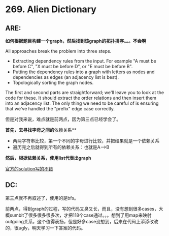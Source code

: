 # 269. Alien Dictionary

## ARE:

**如何根据题目构建一个graph，然后找到该graph的拓扑排序。。。不会啊**

All approaches break the problem into three steps.
* Extracting dependency rules from the input. For example "A must be before C", "X must be before D", or "E must be before B".
* Putting the dependency rules into a graph with letters as nodes and dependencies as edges (an adjacency list is best).
* Topologically sorting the graph nodes.

The first and second parts are straightforward; we'll leave you to look at the code for these. It should extract the order relations and then insert them into an adjacency list. The only thing we need to be careful of is ensuring that we've handled the "prefix" edge case correctly.

但是对我来说，难点就是前两点，因为第三点已经学会了。

**首先，去寻找字母之间的**依赖关系**
* 两两字符串比较，第一个不同的字母进行比较，并把结果就是一个依赖关系
* 遍历完之后就得到所有的依赖关系：也就是A-->B

**然后，根据依赖关系，使用list代表出graph**

[官方的solution写的不错](https://leetcode.com/problems/alien-dictionary/solution/)

## DC:
第三点就不再叙述了，使用的是bfs。

前两点，得到graph的过程，写的代码又臭又长，而且，没有想到很多cases，大概sumbit了很多很多很多次，才把118个case通过。。。想到了用map来映射outgoing关系，这个值得表扬，但是好多case没想到，后来在代码上添添改改的，很ugly，明天学习一下答案的代码。
